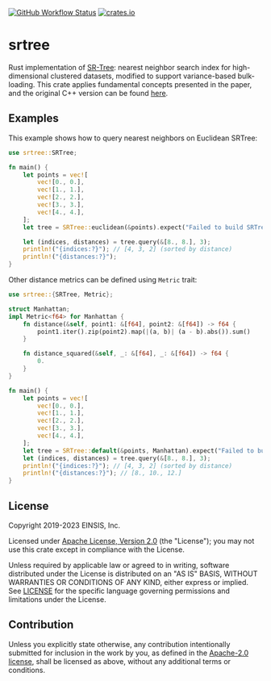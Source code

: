 [![GitHub Workflow Status](https://img.shields.io/github/actions/workflow/status/aicers/srtree/ci.yml?style=plastic)](#)
[![crates.io](https://img.shields.io/crates/v/srtree)](https://crates.io/crates/srtree)

# srtree
Rust implementation of [SR-Tree](https://dl.acm.org/doi/10.1145/253262.253347): nearest neighbor search index for high-dimensional clustered datasets, modified to support variance-based bulk-loading. This crate applies fundamental concepts presented in the paper, and the original C++ version can be found [here](http://www.dbl.nii.ac.jp/~katayama/homepage/research/srtree/).

## Examples
This example shows how to query nearest neighbors on Euclidean SRTree:
```rust
use srtree::SRTree;

fn main() {
    let points = vec![
        vec![0., 0.],
        vec![1., 1.],
        vec![2., 2.],
        vec![3., 3.],
        vec![4., 4.],
    ];
    let tree = SRTree::euclidean(&points).expect("Failed to build SRTree");

    let (indices, distances) = tree.query(&[8., 8.], 3);
    println!("{indices:?}"); // [4, 3, 2] (sorted by distance)
    println!("{distances:?}");
}
```

Other distance metrics can be defined using `Metric` trait:
```rust
use srtree::{SRTree, Metric};

struct Manhattan;
impl Metric<f64> for Manhattan {
    fn distance(&self, point1: &[f64], point2: &[f64]) -> f64 {
        point1.iter().zip(point2).map(|(a, b)| (a - b).abs()).sum()
    }

    fn distance_squared(&self, _: &[f64], _: &[f64]) -> f64 {
        0.
    }
}

fn main() {
    let points = vec![
        vec![0., 0.],
        vec![1., 1.],
        vec![2., 2.],
        vec![3., 3.],
        vec![4., 4.],
    ];
    let tree = SRTree::default(&points, Manhattan).expect("Failed to build SRTree");
    let (indices, distances) = tree.query(&[8., 8.], 3);
    println!("{indices:?}"); // [4, 3, 2] (sorted by distance)
    println!("{distances:?}"); // [8., 10., 12.]
}
```

## License

Copyright 2019-2023 EINSIS, Inc.

Licensed under [Apache License, Version 2.0][apache-license] (the "License");
you may not use this crate except in compliance with the License.

Unless required by applicable law or agreed to in writing, software distributed
under the License is distributed on an "AS IS" BASIS, WITHOUT WARRANTIES OR
CONDITIONS OF ANY KIND, either express or implied. See [LICENSE](LICENSE) for
the specific language governing permissions and limitations under the License.

## Contribution

Unless you explicitly state otherwise, any contribution intentionally submitted
for inclusion in the work by you, as defined in the [Apache-2.0
license][apache-license], shall be licensed as above, without any additional
terms or conditions.

[apache-license]: http://www.apache.org/licenses/LICENSE-2.0